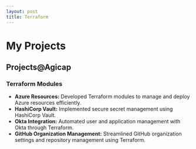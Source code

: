 ```yaml
---
layout: post
title: Terraform
---
```


# My Projects

## Projects@Agicap

### Terraform Modules

- **Azure Resources:** Developed Terraform modules to manage and deploy Azure resources efficiently.
- **HashiCorp Vault:** Implemented secure secret management using HashiCorp Vault.
- **Okta Integration:** Automated user and application management with Okta through Terraform.
- **GitHub Organization Management:** Streamlined GitHub organization settings and repository management using Terraform.
